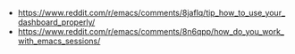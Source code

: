 - https://www.reddit.com/r/emacs/comments/8jaflq/tip_how_to_use_your_dashboard_properly/
- https://www.reddit.com/r/emacs/comments/8n6qpp/how_do_you_work_with_emacs_sessions/